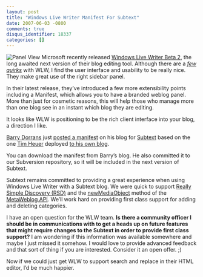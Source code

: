 ```yaml
---
layout: post
title: "Windows Live Writer Manifest For Subtext"
date: 2007-06-03 -0800
comments: true
disqus_identifier: 18337
categories: []
---
```

![Panel
View](http://haacked.com/images/haacked_com/WindowsLiveWriter/WindowsLiveWriterManifestForSubtext_DE77/wlmPanel_1_1.png)
Microsoft recently released [Windows Live Writer Beta
2](http://writer.live.com/ "Windows Live Writer"), the long awaited next
version of their blog editing tool. Although there are a *[few
quirks](http://haacked.com/archive/2006/08/14/WindowsLiveWriterFirstImpression.aspx "First Impression of Windows Live Writer")*
with WLW, I find the user interface and usability to be really nice.
They make great use of the right sidebar panel.

In their latest release, they’ve introduced a few more extensibility
points including a Manifest, which allows you to have a branded weblog
panel. More than just for cosmetic reasons, this will help those who
manage more than one blog see in an instant which blog they are editing.

It looks like WLW is positioning to be the rich client interface into
your blog, a direction I like.

[Barry Dorrans](http://idunno.org/ "idunno.rog - Barry’s Blog") just
[posted a
manifest](http://idunno.org/archive/2007/06/03/simple-windows-live-writer-manifest-for-subtext.aspx "Simple Windows Live Writer Manifest for Subtext")
on his blog for [Subtext](http://subtextproject.com/ "Subtext Project")
based on the one [Tim
Heuer](http://www.timheuer.com/blog/ "Method ~ of ~ failed - Tim’s Blog")
deployed [to his own
blog](http://www.timheuer.com/blog/archive/2007/05/30/14110.aspx "New Windows Live Writer Avail").

You can download the manifest from Barry’s blog. He also committed it to
our Subversion repository, so it will be included in the next version of
Subtext.

Subtext remains committed to providing a great experience when using
Windows Live Writer with a Subtext blog. We were quick to support
[Really Simple Discovery
(RSD)](http://haacked.com/archive/2006/08/15/WhatIsReallySimpleDiscoveryRSD.aspx "What is Really Simple Discovery?")
and the
[newMediaObject](http://www.xmlrpc.com/metaWeblogApi#metaweblognewmediaobject "newMediaObject method")
method of the [MetaWeblog
API](http://www.xmlrpc.com/metaWeblogApi "MetaWeblog API"). We’ll work
hard on providing first class support for adding and deleting
categories.

I have an open question for the WLW team. **Is there a community officer
I should be in communications with to get a heads up on future features
that might require changes to the Subtext in order to provide first
class support?** I am wondering if this information was available
somewhere and maybe I just missed it somehow. I would love to provide
advanced feedback and that sort of thing if you are interested. Consider
it an open offer. ;)

Now if we could just get WLW to support search and replace in their HTML
editor, I’d be much happier.

